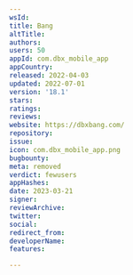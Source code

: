 ```yaml
---
wsId: 
title: Bang
altTitle: 
authors: 
users: 50
appId: com.dbx_mobile_app
appCountry: 
released: 2022-04-03
updated: 2022-07-01
version: '18.1'
stars: 
ratings: 
reviews: 
website: https://dbxbang.com/
repository: 
issue: 
icon: com.dbx_mobile_app.png
bugbounty: 
meta: removed
verdict: fewusers
appHashes: 
date: 2023-03-21
signer: 
reviewArchive: 
twitter: 
social: 
redirect_from: 
developerName: 
features: 

---
```


